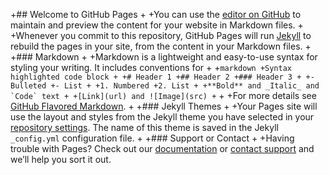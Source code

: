 +## Welcome to GitHub Pages
+
+You can use the [editor on GitHub](https://github.com/hellohesong/song.github.io/edit/master/index.md) to maintain and preview the content for your website in Markdown files.
+
+Whenever you commit to this repository, GitHub Pages will run [Jekyll](https://jekyllrb.com/) to rebuild the pages in your site, from the content in your Markdown files.
+
+### Markdown
+
+Markdown is a lightweight and easy-to-use syntax for styling your writing. It includes conventions for
+
+```markdown
+Syntax highlighted code block
+
+# Header 1
+## Header 2
+### Header 3
+
+- Bulleted
+- List
+
+1. Numbered
+2. List
+
+**Bold** and _Italic_ and `Code` text
+
+[Link](url) and ![Image](src)
+```
+
+For more details see [GitHub Flavored Markdown](https://guides.github.com/features/mastering-markdown/).
+
+### Jekyll Themes
+
+Your Pages site will use the layout and styles from the Jekyll theme you have selected in your [repository settings](https://github.com/hellohesong/song.github.io/settings). The name of this theme is saved in the Jekyll `_config.yml` configuration file.
+
+### Support or Contact
+
+Having trouble with Pages? Check out our [documentation](https://help.github.com/categories/github-pages-basics/) or [contact support](https://github.com/contact) and we’ll help you sort it out.

